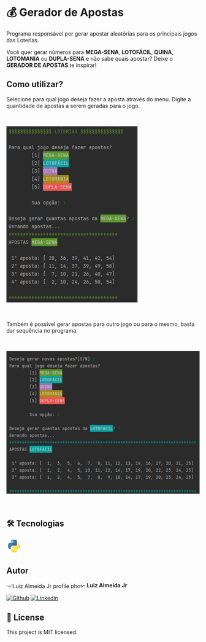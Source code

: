 # 💰 Gerador de Apostas

Programa responsável por gerar apostar aleatórias para os principais jogos das Loterias.
<br>

Você quer gerar números para **MEGA-SENA**, **LOTOFÁCIL**, **QUINA**, **LOTOMANIA** ou **DUPLA-SENA** e não sabe quais apostar?
Deixe o **GERADOR DE APOSTAS** te inspirar!

##  Como utilizar?
Selecione para qual jogo deseja fazer a aposta através do menu. Digite a quantidade de apostas a serem geradas para o jogo.

<br>

![Exemplo de Aposta Mega-Sena](/images/aposta1.png)

<br>

Também é possível gerar apostas para outro jogo ou para o mesmo, basta dar sequência no programa.

<br>

![Exemplo de Aposta Lotofácil](/images/aposta2.png)

<br>

## 🛠 Tecnologias
<img src="https://raw.githubusercontent.com/devicons/devicon/master/icons/python/python-original.svg" alt="Python Icon" width="40">

## Autor

<p><img align="center" src="https://avatars.githubusercontent.com/u/92612908?v=4" alt="Luiz Almeida Jr profile photo" width="40" style="border-radius: 50%">
<strong> Luiz Almeida Jr</strong></p>

[![Github](https://img.shields.io/badge/-Github-000?style=flat&logo=Github&logoColor=white)](https://github.com/LuizAlmeidaJr)
[![Linkedin](https://img.shields.io/badge/-LinkedIn-blue?style=flat&logo=Linkedin&logoColor=white)](https://www.linkedin.com/in/luiz-almeida-jr-643789224/)

## 📝 License
This project is MIT licensed.